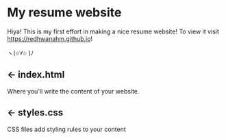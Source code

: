 # My resume website

Hiya! This is my first effort in making a nice resume website! To view it visit https://redhwanahm.github.io!

ヽ(๏∀๏ )ﾉ

## ← index.html

Where you'll write the content of your website. 

## ← styles.css

CSS files add styling rules to your content
